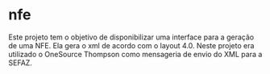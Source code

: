 # nfe
Este projeto tem o objetivo de disponibilizar uma interface para a geração de uma NFE. 
Ela gera o xml de acordo com o layout 4.0.
Neste projeto era utilizado o OneSource Thompson como mensageria de envio do XML para a SEFAZ.
